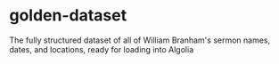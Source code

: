 # golden-dataset
The fully structured dataset of all of William Branham's sermon names, dates, and locations, ready for loading into Algolia
